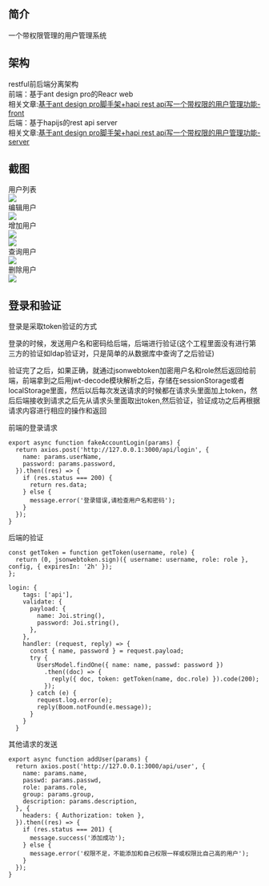 ## 简介  
一个带权限管理的用户管理系统  

## 架构  
restful前后端分离架构  
前端：基于ant design pro的Reacr web  
相关文章:[基于ant design pro脚手架+hapi rest api写一个带权限的用户管理功能-front](http://www.seekhow.cn/ji-yu-ant-design-projiao-shou-jia-hapi-rest-apixie-yi-ge-dai-quan-xian-de-yong-hu-guan-li-gong-neng/)  
后端：基于hapijs的rest api server   
相关文章:[基于ant design pro脚手架+hapi rest api写一个带权限的用户管理功能-server](http://www.seekhow.cn/ji-yu-ant-design-projiao-shou-jia-hapi-rest-apixie-yi-ge-dai-quan-xian-de-yong-hu-guan-li-gong-neng-server/)  


## 截图  
用户列表  
![](http://otjjfdfdp.bkt.clouddn.com/17-12-6/9061644.jpg)  
编辑用户  
![](http://otjjfdfdp.bkt.clouddn.com/17-12-7/82116476.jpg)  
增加用户  
![](http://otjjfdfdp.bkt.clouddn.com/17-12-7/83507218.jpg)  
![](http://otjjfdfdp.bkt.clouddn.com/17-12-7/39035910.jpg)  
查询用户  
![](http://otjjfdfdp.bkt.clouddn.com/17-12-7/6937687.jpg)   
删除用户  
![](http://otjjfdfdp.bkt.clouddn.com/17-12-7/52736135.jpg)  



## 登录和验证    
登录是采取token验证的方式  

登录的时候，发送用户名和密码给后端，后端进行验证(这个工程里面没有进行第三方的验证如ldap验证对，只是简单的从数据库中查询了之后验证)   

验证完了之后，如果正确，就通过jsonwebtoken加密用户名和role然后返回给前端，前端拿到之后用jwt-decode模块解析之后，存储在sessionStorage或者localStorage里面，然后以后每次发送请求的时候都在请求头里面加上token，然后后端接收到请求之后先从请求头里面取出token,然后验证，验证成功之后再根据请求内容进行相应的操作和返回  

前端的登录请求
```
export async function fakeAccountLogin(params) {
  return axios.post('http://127.0.0.1:3000/api/login', {
    name: params.userName,
    password: params.password,
  }).then((res) => {
    if (res.status === 200) {
      return res.data;
    } else {
      message.error('登录错误,请检查用户名和密码');
    }
  });
}
```
后端的验证
```
const getToken = function getToken(username, role) {
  return (0, jsonwebtoken.sign)({ username: username, role: role }, config, { expiresIn: '2h' });
};

login: {
    tags: ['api'],
    validate: {
      payload: {
        name: Joi.string(),
        password: Joi.string(),
      },
    },
    handler: (request, reply) => {
      const { name, password } = request.payload;
      try {
        UsersModel.findOne({ name: name, passwd: password })
          .then((doc) => {
            reply({ doc, token: getToken(name, doc.role) }).code(200);
          });
      } catch (e) {
        request.log.error(e);
        reply(Boom.notFound(e.message));
      }
    }
  }
```  

其他请求的发送
```
export async function addUser(params) {
  return axios.post('http://127.0.0.1:3000/api/user', {
    name: params.name,
    passwd: params.passwd,
    role: params.role,
    group: params.group,
    description: params.description,
  }, {
    headers: { Authorization: token },
  }).then((res) => {
    if (res.status === 201) {
      message.success('添加成功');
    } else {
      message.error('权限不足，不能添加和自己权限一样或权限比自己高的用户');
    }
  });
}
```